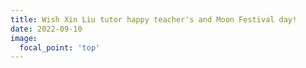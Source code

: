 ```yaml
---
title: Wish Xin Liu tutor happy teacher's and Moon Festival day!
date: 2022-09-10
image:
  focal_point: 'top'
---
```




<!--more-->


